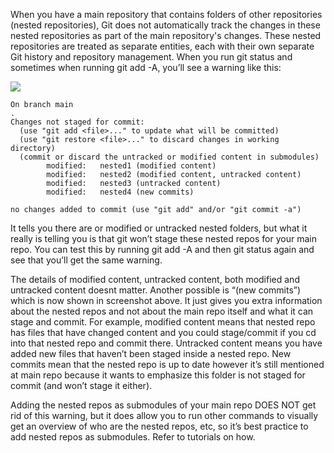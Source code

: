
When you have a main repository that contains folders of other repositories (nested repositories), Git does not automatically track the changes in these nested repositories as part of the main repository's changes. These nested repositories are treated as separate entities, each with their own separate Git history and repository management. When you run git status and sometimes when running git add -A, you’ll see a warning like this:

![](https://i.imgur.com/2bM9RxK.png)

```
On branch main                                                                           .           
Changes not staged for commit:                                                              
  (use "git add <file>..." to update what will be committed)  
  (use "git restore <file>..." to discard changes in working directory)  
  (commit or discard the untracked or modified content in submodules)  
        modified:   nested1 (modified content)  
        modified:   nested2 (modified content, untracked content)  
        modified:   nested3 (untracked content)  
        modified:   nested4 (new commits)  
  
no changes added to commit (use "git add" and/or "git commit -a")
```


It tells you there are or modified or untracked nested folders, but what it really is telling you is that git won’t stage these nested repos for your main repo. You can test this by running git add -A  and then git status  again and see that you’ll get the same warning.

The details of modified content, untracked content, both modified and untracked content doesnt matter. Another possible is “(new commits”) which is now shown in screenshot above. It just gives you extra information about the nested repos and not about the main repo itself and what it can stage and commit. For example, modified content means that nested repo has files that have changed content and you could stage/commit if you cd into that nested repo and commit there. Untracked content means you have added new files that haven’t been staged inside a nested repo. New commits mean that the nested repo is up to date however it’s still mentioned at main repo because it wants to emphasize this folder is not staged for commit (and won’t stage it either).

Adding the nested repos as submodules of your main repo DOES NOT get rid of this warning, but it does allow you to run other commands to visually get an overview of who are the nested repos, etc, so it’s best practice to add nested repos as submodules. Refer to tutorials on how.
